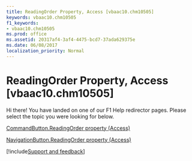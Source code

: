 ```yaml
---
title: ReadingOrder Property, Access [vbaac10.chm10505]
keywords: vbaac10.chm10505
f1_keywords:
- vbaac10.chm10505
ms.prod: office
ms.assetid: 20317af4-3af4-4475-bcd7-37ada629375e
ms.date: 06/08/2017
localization_priority: Normal
---
```



# ReadingOrder Property, Access [vbaac10.chm10505]

Hi there! You have landed on one of our F1 Help redirector pages. Please select the topic you were looking for below.

[CommandButton.ReadingOrder property (Access)](https://msdn.microsoft.com/library/5a47e95d-7421-147f-084a-74130cf524c7%28Office.15%29.aspx)

[NavigationButton.ReadingOrder property (Access)](https://msdn.microsoft.com/library/5d436f27-e896-15c0-3733-ec7629d58214%28Office.15%29.aspx)

[!include[Support and feedback](~/includes/feedback-boilerplate.md)]